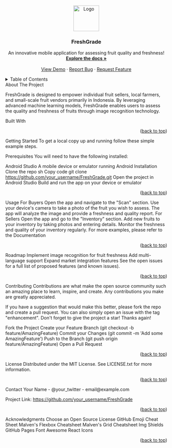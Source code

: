 <a name="readme-top"></a>








<br />
<div align="center">
  <a href="https://github.com/your_username/FreshGrade">
    <img src="images/logo.png" alt="Logo" width="80" height="80">
  </a>
  <h3 align="center">FreshGrade</h3>
  <p align="center">
    An innovative mobile application for assessing fruit quality and freshness!
    <br />
    <a href="https://github.com/your_username/FreshGrade"><strong>Explore the docs »</strong></a>
    <br />
    <br />
    <a href="https://github.com/your_username/FreshGrade">View Demo</a>
    ·
    <a href="https://github.com/your_username/FreshGrade/issues/new?labels=bug&template=bug-report---.md">Report Bug</a>
    ·
    <a href="https://github.com/your_username/FreshGrade/issues/new?labels=enhancement&template=feature-request---.md">Request Feature</a>
  </p>
</div>
<details>
  <summary>Table of Contents</summary>
  <ol>
    <li>
      <a href="#about-the-project">About The Project</a>
      <ul>
        <li><a href="#built-with">Built With</a></li>
      </ul>
    </li>
    <li>
      <a href="#getting-started">Getting Started</a>
      <ul>
        <li><a href="#prerequisites">Prerequisites</a></li>
        <li><a href="#installation">Installation</a></li>
      </ul>
    </li>
    <li><a href="#usage">Usage</a></li>
    <li><a href="#roadmap">Roadmap</a></li>
    <li><a href="#contributing">Contributing</a></li>
    <li><a href="#license">License</a></li>
    <li><a href="#contact">Contact</a></li>
    <li><a href="#acknowledgments">Acknowledgments</a></li>
  </ol>
</details>
About The Project


FreshGrade is designed to empower individual fruit sellers, local farmers, and small-scale fruit vendors primarily in Indonesia. By leveraging advanced machine learning models, FreshGrade enables users to assess the quality and freshness of fruits through image recognition technology.

Built With
<p align="right">(<a href="#readme-top">back to top</a>)</p>
Getting Started
To get a local copy up and running follow these simple example steps.

Prerequisites
You will need to have the following installed:

Android Studio
A mobile device or emulator running Android
Installation
Clone the repo
sh
Copy code
git clone https://github.com/your_username/FreshGrade.git
Open the project in Android Studio
Build and run the app on your device or emulator
<p align="right">(<a href="#readme-top">back to top</a>)</p>
Usage
For Buyers
Open the app and navigate to the "Scan" section.
Use your device's camera to take a photo of the fruit you wish to assess.
The app will analyze the image and provide a freshness and quality report.
For Sellers
Open the app and go to the "Inventory" section.
Add new fruits to your inventory by taking photos and entering details.
Monitor the freshness and quality of your inventory regularly.
For more examples, please refer to the Documentation

<p align="right">(<a href="#readme-top">back to top</a>)</p>
Roadmap
 Implement image recognition for fruit freshness
 Add multi-language support
 Expand market integration features
See the open issues for a full list of proposed features (and known issues).

<p align="right">(<a href="#readme-top">back to top</a>)</p>
Contributing
Contributions are what make the open source community such an amazing place to learn, inspire, and create. Any contributions you make are greatly appreciated.

If you have a suggestion that would make this better, please fork the repo and create a pull request. You can also simply open an issue with the tag "enhancement".
Don't forget to give the project a star! Thanks again!

Fork the Project
Create your Feature Branch (git checkout -b feature/AmazingFeature)
Commit your Changes (git commit -m 'Add some AmazingFeature')
Push to the Branch (git push origin feature/AmazingFeature)
Open a Pull Request
<p align="right">(<a href="#readme-top">back to top</a>)</p>
License
Distributed under the MIT License. See LICENSE.txt for more information.

<p align="right">(<a href="#readme-top">back to top</a>)</p>
Contact
Your Name - @your_twitter - email@example.com

Project Link: https://github.com/your_username/FreshGrade

<p align="right">(<a href="#readme-top">back to top</a>)</p>
Acknowledgments
Choose an Open Source License
GitHub Emoji Cheat Sheet
Malven's Flexbox Cheatsheet
Malven's Grid Cheatsheet
Img Shields
GitHub Pages
Font Awesome
React Icons
<p align="right">(<a href="#readme-top">back to top</a>)</p>
<!-- MARKDOWN LINKS & IMAGES -->
